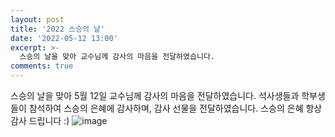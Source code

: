 ```yaml
---
layout: post
title: '2022 스승의 날'
date: '2022-05-12 13:00'
excerpt: >-
  스승의 날을 맞아 교수님께 감사의 마음을 전달하였습니다.
comments: true
---
```

스승의 날을 맞아 5월 12일 교수님께 감사의 마음을 전달하였습니다.
석사생들과 학부생들이 참석하여 스승의 은혜에 감사하며, 감사 선물을 전달하였습니다.
스승의 은혜 항상 감사 드립니다 :)
![image](https://user-images.githubusercontent.com/32427749/159158197-ab702450-6113-42a0-ba49-c611510b9fc3.png)
